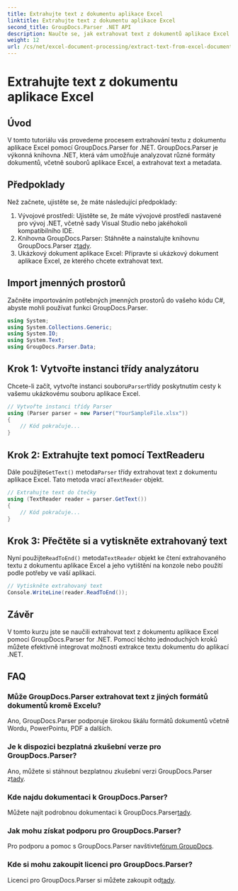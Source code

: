 ```yaml
---
title: Extrahujte text z dokumentu aplikace Excel
linktitle: Extrahujte text z dokumentu aplikace Excel
second_title: GroupDocs.Parser .NET API
description: Naučte se, jak extrahovat text z dokumentů aplikace Excel pomocí GroupDocs.Parser for .NET v jednoduchých krocích.
weight: 12
url: /cs/net/excel-document-processing/extract-text-from-excel-document/
---
```


# Extrahujte text z dokumentu aplikace Excel

## Úvod
V tomto tutoriálu vás provedeme procesem extrahování textu z dokumentu aplikace Excel pomocí GroupDocs.Parser for .NET. GroupDocs.Parser je výkonná knihovna .NET, která vám umožňuje analyzovat různé formáty dokumentů, včetně souborů aplikace Excel, a extrahovat text a metadata.
## Předpoklady
Než začnete, ujistěte se, že máte následující předpoklady:
1. Vývojové prostředí: Ujistěte se, že máte vývojové prostředí nastavené pro vývoj .NET, včetně sady Visual Studio nebo jakéhokoli kompatibilního IDE.
2.  Knihovna GroupDocs.Parser: Stáhněte a nainstalujte knihovnu GroupDocs.Parser z[tady](https://releases.groupdocs.com/parser/net/).
3. Ukázkový dokument aplikace Excel: Připravte si ukázkový dokument aplikace Excel, ze kterého chcete extrahovat text.

## Import jmenných prostorů
Začněte importováním potřebných jmenných prostorů do vašeho kódu C#, abyste mohli používat funkci GroupDocs.Parser.
```csharp
using System;
using System.Collections.Generic;
using System.IO;
using System.Text;
using GroupDocs.Parser.Data;
```
## Krok 1: Vytvořte instanci třídy analyzátoru
 Chcete-li začít, vytvořte instanci souboru`Parser`třídy poskytnutím cesty k vašemu ukázkovému souboru aplikace Excel.
```csharp
// Vytvořte instanci třídy Parser
using (Parser parser = new Parser("YourSampleFile.xlsx"))
{
    // Kód pokračuje...
}
```
## Krok 2: Extrahujte text pomocí TextReaderu
 Dále použijte`GetText()` metoda`Parser` třídy extrahovat text z dokumentu aplikace Excel. Tato metoda vrací a`TextReader` objekt.
```csharp
// Extrahujte text do čtečky
using (TextReader reader = parser.GetText())
{
    // Kód pokračuje...
}
```
## Krok 3: Přečtěte si a vytiskněte extrahovaný text
 Nyní použijte`ReadToEnd()` metoda`TextReader` objekt ke čtení extrahovaného textu z dokumentu aplikace Excel a jeho vytištění na konzole nebo použití podle potřeby ve vaší aplikaci.
```csharp
// Vytiskněte extrahovaný text
Console.WriteLine(reader.ReadToEnd());
```

## Závěr
V tomto kurzu jste se naučili extrahovat text z dokumentu aplikace Excel pomocí GroupDocs.Parser for .NET. Pomocí těchto jednoduchých kroků můžete efektivně integrovat možnosti extrakce textu dokumentu do aplikací .NET.

## FAQ
### Může GroupDocs.Parser extrahovat text z jiných formátů dokumentů kromě Excelu?
Ano, GroupDocs.Parser podporuje širokou škálu formátů dokumentů včetně Wordu, PowerPointu, PDF a dalších.
### Je k dispozici bezplatná zkušební verze pro GroupDocs.Parser?
 Ano, můžete si stáhnout bezplatnou zkušební verzi GroupDocs.Parser z[tady](https://releases.groupdocs.com/).
### Kde najdu dokumentaci k GroupDocs.Parser?
 Můžete najít podrobnou dokumentaci k GroupDocs.Parser[tady](https://tutorials.groupdocs.com/parser/net/).
### Jak mohu získat podporu pro GroupDocs.Parser?
Pro podporu a pomoc s GroupDocs.Parser navštivte[fórum GroupDocs](https://forum.groupdocs.com/c/parser/17).
### Kde si mohu zakoupit licenci pro GroupDocs.Parser?
 Licenci pro GroupDocs.Parser si můžete zakoupit od[tady](https://purchase.groupdocs.com/buy).
